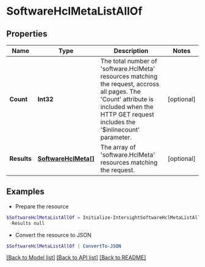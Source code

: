 # SoftwareHclMetaListAllOf
## Properties

Name | Type | Description | Notes
------------ | ------------- | ------------- | -------------
**Count** | **Int32** | The total number of &#39;software.HclMeta&#39; resources matching the request, accross all pages. The &#39;Count&#39; attribute is included when the HTTP GET request includes the &#39;$inlinecount&#39; parameter. | [optional] 
**Results** | [**SoftwareHclMeta[]**](SoftwareHclMeta.md) | The array of &#39;software.HclMeta&#39; resources matching the request. | [optional] 

## Examples

- Prepare the resource
```powershell
$SoftwareHclMetaListAllOf = Initialize-IntersightSoftwareHclMetaListAllOf  -Count null `
 -Results null
```

- Convert the resource to JSON
```powershell
$SoftwareHclMetaListAllOf | ConvertTo-JSON
```

[[Back to Model list]](../README.md#documentation-for-models) [[Back to API list]](../README.md#documentation-for-api-endpoints) [[Back to README]](../README.md)

